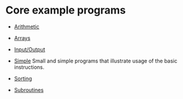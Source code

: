 # Core example programs

* [Arithmetic](Arithmetic/index.html)

* [Arrays](Arrays/index.html)

* [Input/Output](IO/index.html)

* [Simple](Simple/index.html)  Small and simple programs that
  illustrate usage of the basic instructions.

* [Sorting](Sorting/index.html)

* [Subroutines](Subroutines/index.html)
